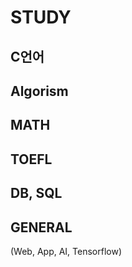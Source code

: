 # STUDY

## C언어

## Algorism

## MATH

## TOEFL

## DB, SQL

## GENERAL 
(Web, App, AI, Tensorflow)
